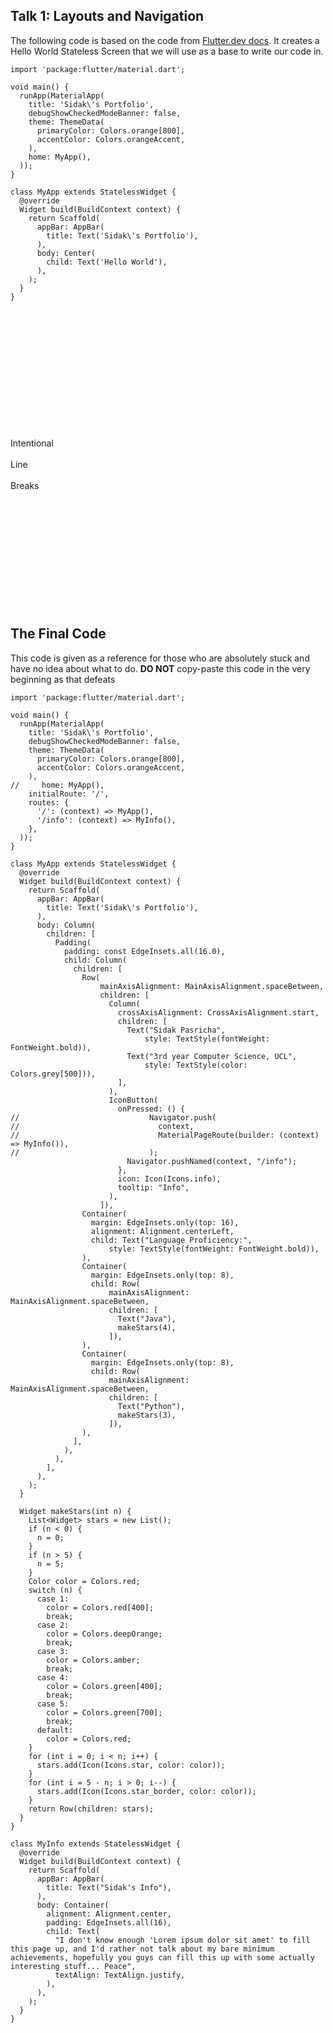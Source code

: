 ﻿## Talk 1: Layouts and Navigation

The following code is based on the code from [Flutter.dev docs](https://flutter.dev/docs/get-started/codelab#step-1-create-the-starter-flutter-app). It creates a Hello World Stateless Screen that we will use as a base to write our code in.


    import 'package:flutter/material.dart';
    
    void main() {
      runApp(MaterialApp(
        title: 'Sidak\'s Portfolio',
        debugShowCheckedModeBanner: false,
        theme: ThemeData(
          primaryColor: Colors.orange[800],
          accentColor: Colors.orangeAccent,
        ),
        home: MyApp(),
      ));
    }
    
    class MyApp extends StatelessWidget {
      @override
      Widget build(BuildContext context) {
        return Scaffold(
          appBar: AppBar(
            title: Text('Sidak\'s Portfolio'),
          ),
          body: Center(
            child: Text('Hello World'),
          ),
        );
      }
    }

<br/><br/><br/><br/><br/><br/><br/><br/><br/><br/><br/><br/>Intentional<br/><br/>Line<br/><br/>Breaks<br/><br/><br/><br/><br/><br/><br/><br/><br/><br/><br/><br/>

## The Final Code

This code is given as a reference for those who are absolutely stuck and have no idea about what to do. **DO NOT** copy-paste this code in the very beginning as that defeats 

    import 'package:flutter/material.dart';
    
    void main() {
      runApp(MaterialApp(
        title: 'Sidak\'s Portfolio',
        debugShowCheckedModeBanner: false,
        theme: ThemeData(
          primaryColor: Colors.orange[800],
          accentColor: Colors.orangeAccent,
        ),
    //     home: MyApp(),
        initialRoute: '/',
        routes: {
          '/': (context) => MyApp(),
          '/info': (context) => MyInfo(),
        },
      ));
    }
    
    class MyApp extends StatelessWidget {
      @override
      Widget build(BuildContext context) {
        return Scaffold(
          appBar: AppBar(
            title: Text('Sidak\'s Portfolio'),
          ),
          body: Column(
            children: [
              Padding(
                padding: const EdgeInsets.all(16.0),
                child: Column(
                  children: [
                    Row(
                        mainAxisAlignment: MainAxisAlignment.spaceBetween,
                        children: [
                          Column(
                            crossAxisAlignment: CrossAxisAlignment.start,
                            children: [
                              Text("Sidak Pasricha",
                                  style: TextStyle(fontWeight: FontWeight.bold)),
                              Text("3rd year Computer Science, UCL",
                                  style: TextStyle(color: Colors.grey[500])),
                            ],
                          ),
                          IconButton(
                            onPressed: () {
    //                             Navigator.push(
    //                               context,
    //                               MaterialPageRoute(builder: (context) => MyInfo()),
    //                             );
                              Navigator.pushNamed(context, "/info");
                            },
                            icon: Icon(Icons.info),
                            tooltip: "Info",
                          ),
                        ]),
                    Container(
                      margin: EdgeInsets.only(top: 16),
                      alignment: Alignment.centerLeft,
                      child: Text("Language Proficiency:",
                          style: TextStyle(fontWeight: FontWeight.bold)),
                    ),
                    Container(
                      margin: EdgeInsets.only(top: 8),
                      child: Row(
                          mainAxisAlignment: MainAxisAlignment.spaceBetween,
                          children: [
                            Text("Java"),
                            makeStars(4),
                          ]),
                    ),
                    Container(
                      margin: EdgeInsets.only(top: 8),
                      child: Row(
                          mainAxisAlignment: MainAxisAlignment.spaceBetween,
                          children: [
                            Text("Python"),
                            makeStars(3),
                          ]),
                    ),
                  ],
                ),
              ),
            ],
          ),
        );
      }
    
      Widget makeStars(int n) {
        List<Widget> stars = new List();
        if (n < 0) {
          n = 0;
        }
        if (n > 5) {
          n = 5;
        }
        Color color = Colors.red;
        switch (n) {
          case 1:
            color = Colors.red[400];
            break;
          case 2:
            color = Colors.deepOrange;
            break;
          case 3:
            color = Colors.amber;
            break;
          case 4:
            color = Colors.green[400];
            break;
          case 5:
            color = Colors.green[700];
            break;
          default:
            color = Colors.red;
        }
        for (int i = 0; i < n; i++) {
          stars.add(Icon(Icons.star, color: color));
        }
        for (int i = 5 - n; i > 0; i--) {
          stars.add(Icon(Icons.star_border, color: color));
        }
        return Row(children: stars);
      }
    }
    
    class MyInfo extends StatelessWidget {
      @override
      Widget build(BuildContext context) {
        return Scaffold(
          appBar: AppBar(
            title: Text("Sidak's Info"),
          ),
          body: Container(
            alignment: Alignment.center,
            padding: EdgeInsets.all(16),
            child: Text(
              "I don't know enough 'Lorem ipsum dolor sit amet' to fill this page up, and I'd rather not talk about my bare minimum achievements, hopefully you guys can fill this up with some actually interesting stuff... Peace",
              textAlign: TextAlign.justify,
            ),
          ),
        );
      }
    }

